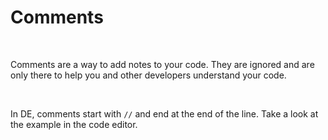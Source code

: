 # Comments

<br />

Comments are a way to add notes to your code. They are ignored and are only there to help you and other developers understand your code.

<br />

In DE, comments start with `//` and end at the end of the line. Take a look at the example in the code editor.
